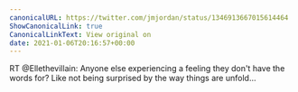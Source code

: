 ```yaml
---
canonicalURL: https://twitter.com/jmjordan/status/1346913667015614464
ShowCanonicalLink: true
CanonicalLinkText: View original on
date: 2021-01-06T20:16:57+00:00
---
```

RT @Ellethevillain: Anyone else experiencing a feeling they don't have the words for? Like not being surprised by the way things are unfold…